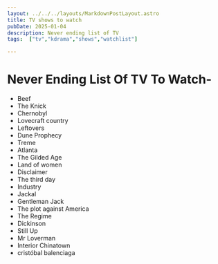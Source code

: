 ```yaml
---
layout: ../../../layouts/MarkdownPostLayout.astro
title: TV shows to watch
pubDate: 2025-01-04
description: Never ending list of TV
tags:  ["tv","kdrama","shows","watchlist"]

---
```

# Never Ending List Of TV To Watch-

- Beef
- The Knick
- Chernobyl
- Lovecraft country
- Leftovers
- Dune Prophecy
- Treme
- Atlanta
- The Gilded Age
- Land of women
- Disclaimer
- The third day
- Industry
- Jackal
- Gentleman Jack
- The plot against America
- The Regime
- Dickinson
- Still Up
- Mr Loverman
- Interior Chinatown
- cristóbal balenciaga
